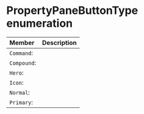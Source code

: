 # PropertyPaneButtonType enumeration


| Member	   | Description|
|:-------------|:-------|
|`Command`:       |  |
|`Compound`:       |  |
|`Hero`:       |  |
|`Icon`:       |  |
|`Normal`:       |  |
|`Primary`:       |  |
